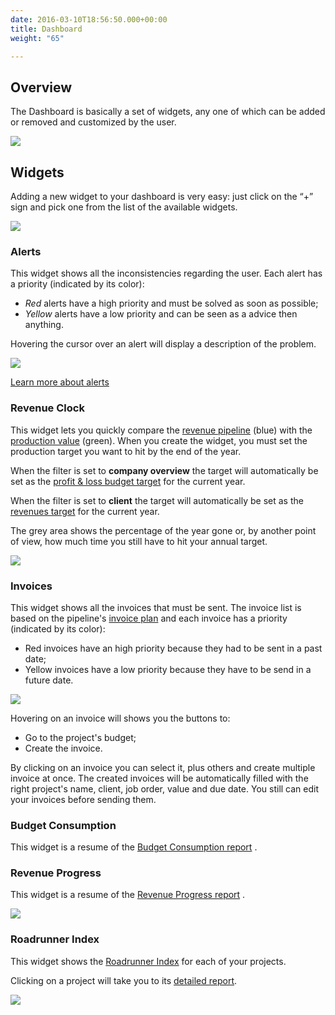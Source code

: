 ```yaml
---
date: 2016-03-10T18:56:50.000+00:00
title: Dashboard
weight: "65"

---
```

## Overview

The Dashboard is basically a set of widgets, any one of which can be added or removed and customized by the user.

![](/uploads/2017/06/09/dashboard.png)

## Widgets

Adding a new widget to your dashboard is very easy: just click on the “+” sign and pick one from the list of the available widgets.

![](/uploads/2017/05/22/add-widget.gif)

### Alerts

This widget shows all the inconsistencies regarding the user. Each alert has a priority (indicated by its color):

* _Red_ alerts have a high priority and must be solved as soon as possible;
* _Yellow_ alerts have a low priority and can be seen as a advice then anything.

Hovering the cursor over an alert will display a description of the problem.

![](/uploads/2017/08/28/alerts.png)

[Learn more about alerts](/alerts/index)

### Revenue Clock

This widget lets you quickly compare the [revenue pipeline](/glossary/index/#revenue-pipeline) (blue) with the [production value](/glossary/index/#production-value) (green). When you create the widget, you must set the production target you want to hit by the end of the year.

When the filter is set to **company overview** the target will automatically be set as the [profit & loss budget target](/profit-loss/index/#overview) for the current year.

When the filter is set to **client** the target will automatically be set as the [revenues target](/revenues/index/#revenues-target) for the current year.

The grey area shows the percentage of the year gone or, by another point of view, how much time you still have to hit your annual target.

![](/uploads/2017/06/12/revenue-clock.png)

### Invoices

This widget shows all the invoices that must be sent. The invoice list is based on the pipeline's [invoice plan](/pipeline/index/#invoice-plan) and each invoice has a priority (indicated by its color):

* Red invoices have an high priority because they had to be sent in a past date;
* Yellow invoices have a low priority because they have to be send in a future date.

![](/uploads/2017/08/28/invoices.png)

Hovering on an invoice will shows you the buttons to:

* Go to the project's budget;
* Create the invoice.

By clicking on an invoice you can select it, plus others and create multiple invoice at once. The created invoices will be automatically filled with the right project's name, client, job order, value and due date. You still can edit your invoices before sending them.

### Budget Consumption

This widget is a resume of the [Budget Consumption report](/reports/index/#budget-consumption) .

### Revenue Progress

This widget is a resume of the [Revenue Progress report](/reports/index/#revenue-progress) .

![](/uploads/2017/06/12/revenue-progress-widget.png)

### Roadrunner Index

This widget shows the [Roadrunner Index](/glossary/index/#roardunner-index-rri) for each of your projects.

Clicking on a project will take you to its [detailed report](/reports/index/#project-report).

![](/uploads/2017/06/12/rri-widget.png)